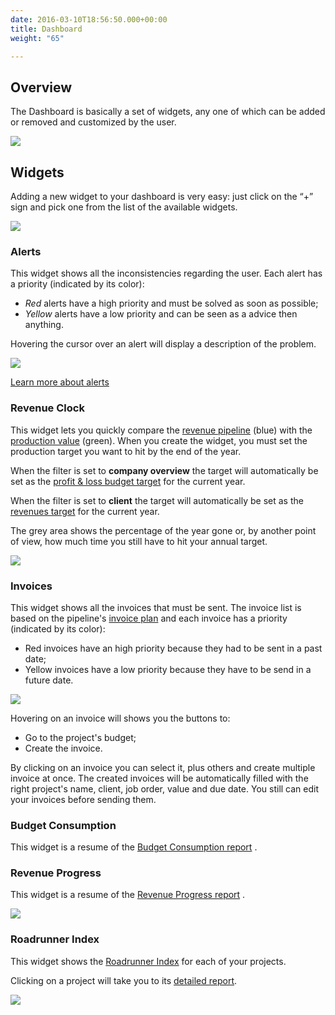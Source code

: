 ```yaml
---
date: 2016-03-10T18:56:50.000+00:00
title: Dashboard
weight: "65"

---
```

## Overview

The Dashboard is basically a set of widgets, any one of which can be added or removed and customized by the user.

![](/uploads/2017/06/09/dashboard.png)

## Widgets

Adding a new widget to your dashboard is very easy: just click on the “+” sign and pick one from the list of the available widgets.

![](/uploads/2017/05/22/add-widget.gif)

### Alerts

This widget shows all the inconsistencies regarding the user. Each alert has a priority (indicated by its color):

* _Red_ alerts have a high priority and must be solved as soon as possible;
* _Yellow_ alerts have a low priority and can be seen as a advice then anything.

Hovering the cursor over an alert will display a description of the problem.

![](/uploads/2017/08/28/alerts.png)

[Learn more about alerts](/alerts/index)

### Revenue Clock

This widget lets you quickly compare the [revenue pipeline](/glossary/index/#revenue-pipeline) (blue) with the [production value](/glossary/index/#production-value) (green). When you create the widget, you must set the production target you want to hit by the end of the year.

When the filter is set to **company overview** the target will automatically be set as the [profit & loss budget target](/profit-loss/index/#overview) for the current year.

When the filter is set to **client** the target will automatically be set as the [revenues target](/revenues/index/#revenues-target) for the current year.

The grey area shows the percentage of the year gone or, by another point of view, how much time you still have to hit your annual target.

![](/uploads/2017/06/12/revenue-clock.png)

### Invoices

This widget shows all the invoices that must be sent. The invoice list is based on the pipeline's [invoice plan](/pipeline/index/#invoice-plan) and each invoice has a priority (indicated by its color):

* Red invoices have an high priority because they had to be sent in a past date;
* Yellow invoices have a low priority because they have to be send in a future date.

![](/uploads/2017/08/28/invoices.png)

Hovering on an invoice will shows you the buttons to:

* Go to the project's budget;
* Create the invoice.

By clicking on an invoice you can select it, plus others and create multiple invoice at once. The created invoices will be automatically filled with the right project's name, client, job order, value and due date. You still can edit your invoices before sending them.

### Budget Consumption

This widget is a resume of the [Budget Consumption report](/reports/index/#budget-consumption) .

### Revenue Progress

This widget is a resume of the [Revenue Progress report](/reports/index/#revenue-progress) .

![](/uploads/2017/06/12/revenue-progress-widget.png)

### Roadrunner Index

This widget shows the [Roadrunner Index](/glossary/index/#roardunner-index-rri) for each of your projects.

Clicking on a project will take you to its [detailed report](/reports/index/#project-report).

![](/uploads/2017/06/12/rri-widget.png)